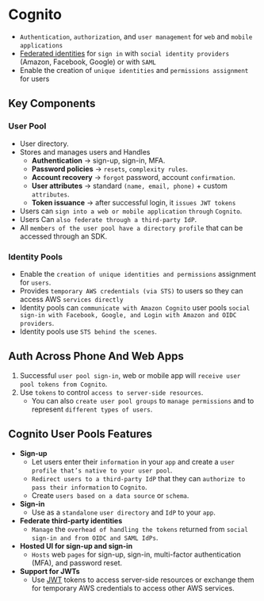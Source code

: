 # Cognito

* `Authentication`, `authorization`, and `user management` for `web` and `mobile` `applications`
* [Federated identities]() for `sign in` with `social identity providers` (Amazon, Facebook, Google) or with `SAML`
* Enable the creation of `unique identities` and `permissions assignment` for users

## Key Components
### User Pool 
* User directory.
* Stores and manages users and Handles
    * **Authentication** → sign-up, sign-in, MFA.
    * **Password policies** → `resets`, `complexity rules`.
    * **Account recovery** → `forgot` password, account `confirmation`.
    * **User attributes** → standard `(name, email, phone)` + custom `attributes`.
    * **Token issuance** → after successful login, it `issues JWT tokens`
* Users can `sign into a web or mobile application` `through` `Cognito`. 
* Users Can `also federate through a third-party IdP`. 
* All `members of the user pool have a directory profile` that can be accessed through an SDK.

### Identity Pools 
* Enable the `creation of unique identities and permissions` assignment for `users`. 
* Provides `temporary AWS credentials (via STS)` to users so they can access AWS `services directly`
* Identity pools can `communicate with Amazon Cognito` user pools `social sign-in with Facebook, Google, and Login with Amazon and OIDC providers`.
* Identity pools use `STS behind the scenes`.

## Auth Across Phone And Web Apps
1. Successful `user pool sign-in`, web or mobile app will `receive user pool tokens from Cognito`.
2. Use `tokens` to control `access to server-side resources`. 
    * You can also `create user pool groups` to `manage permissions` and to represent `different types of users`.

## Cognito User Pools Features
* **Sign-up**
    * Let users enter their `information` in your `app` and create a `user profile that’s native to your user pool`. 
    * `Redirect users to a third-party IdP` that they can `authorize to pass their information` to `Cognito`. 
    * Create `users based on a data source` or `schema`.
* **Sign-in**
    * Use as a `standalone` `user directory` and `IdP` to your `app`.
* **Federate third-party identities**
    * `Manage` the `overhead of handling the tokens` returned from `social sign-in and from OIDC and SAML IdPs`.
* **Hosted UI for sign-up and sign-in**	
    * `Hosts` web `pages` for sign-up, sign-in, multi-factor authentication (MFA), and password reset.
* **Support for JWTs**	
    * Use [JWT]() tokens to access server-side resources or exchange them for temporary AWS credentials to access other AWS services.